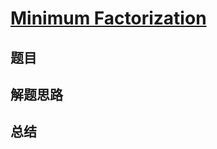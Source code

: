 # [Minimum Factorization](https://leetcode.com/problems/minimum-factorization/)
## 题目


## 解题思路


## 总结


